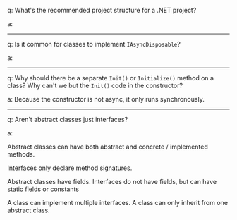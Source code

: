 
q: What's the recommended project structure for a .NET project?

a: 

---

q: Is it common for classes to implement `IAsyncDisposable`?

a:

---

q: Why should there be a separate `Init()` or `Initialize()` method on a class? Why can't we but the `Init()` code in the constructor?

a: Because the constructor is not async, it only runs synchronously.

---

q: Aren't abstract classes just interfaces?

a:

Abstract classes can have both abstract and concrete / implemented methods.

Interfaces only declare method signatures.

Abstract classes have fields. Interfaces do not have fields, but can have static fields or constants

A class can implement multiple interfaces. A class can only inherit from one abstract class.


